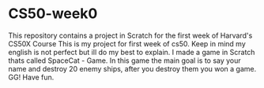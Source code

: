 # CS50-week0
This repository contains a project in Scratch for the first week of Harvard's CS50X Course
This is my project for first week of cs50. Keep in mind my english is not perfect but ill do my best to explain.
I made a game in Scratch thats called SpaceCat - Game. In this game the main goal is to say your name and destroy 20 enemy ships, after you destroy them you won a game. GG! Have fun.

